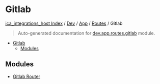 # Gitlab

[ica_integrations_host Index](../../../../README.md#ica_integrations_host-index) / [Dev](../../../index.md#dev) / [App](../../index.md#app) / [Routes](../index.md#routes) / Gitlab

> Auto-generated documentation for [dev.app.routes.gitlab](https://github.com/destiny/ica_integrations_host/blob/main/dev/app/routes/gitlab/__init__.py) module.

- [Gitlab](#gitlab)
  - [Modules](#modules)

## Modules

- [Gitlab Router](./gitlab_router.md)
